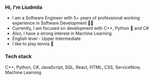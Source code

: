 ### Hi, I'm Liudmila

- I am a Software Engineer with 5+ years of professional working experience in Software Development 👩‍💻
- Currently, I am focused on development with C++, Python 🐍 and C# 
- Also, I have a strong interest in Machine Learning
- English level - Upper Intermediate
- I like to play tennis 🎾

### Tech stack
C++, Python, C#, JavaScript, SQL, React, HTML, CSS, ServiceNow, Machine Learning

<!--
**liupi/liupi** is a ✨ _special_ ✨ repository because its `README.md` (this file) appears on your GitHub profile.

Here are some ideas to get you started:

- 🔭 I’m currently working on ...
- 🌱 I’m currently learning ...
- 👯 I’m looking to collaborate on ...
- 🤔 I’m looking for help with ...
- 💬 Ask me about ...
- 📫 How to reach me: ...
- 😄 Pronouns: ...
- ⚡ Fun fact: ...
-->
